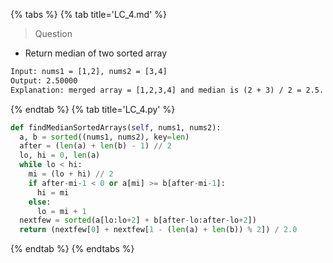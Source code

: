{% tabs %}
{% tab title='LC_4.md' %}

> Question

* Return median of two sorted array

```txt
Input: nums1 = [1,2], nums2 = [3,4]
Output: 2.50000
Explanation: merged array = [1,2,3,4] and median is (2 + 3) / 2 = 2.5.
```

{% endtab %}
{% tab title='LC_4.py' %}

```py
def findMedianSortedArrays(self, nums1, nums2):
  a, b = sorted((nums1, nums2), key=len)
  after = (len(a) + len(b) - 1) // 2
  lo, hi = 0, len(a)
  while lo < hi:
    mi = (lo + hi) // 2
    if after-mi-1 < 0 or a[mi] >= b[after-mi-1]:
      hi = mi
    else:
      lo = mi + 1
  nextfew = sorted(a[lo:lo+2] + b[after-lo:after-lo+2])
  return (nextfew[0] + nextfew[1 - (len(a) + len(b)) % 2]) / 2.0
```

{% endtab %}
{% endtabs %}

